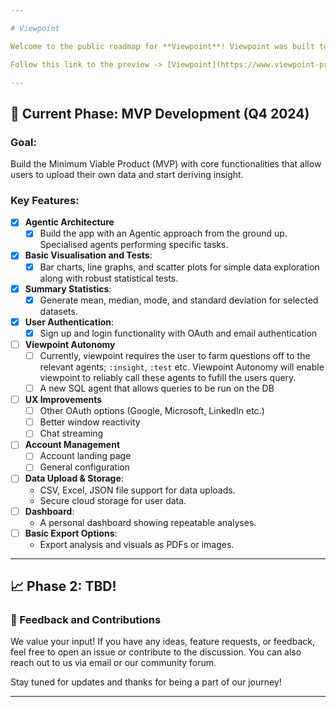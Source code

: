 ```yaml
---

# Viewpoint

Welcome to the public roadmap for **Viewpoint**! Viewpoint was built to empower users to analyse, explore, and derive actionable insights from their data. Below is the high-level roadmap, outlining our vision and the features we plan to roll out in upcoming phases. We value user feedback, so feel free to share your thoughts or feature requests!

Follow this link to the preview -> [Viewpoint](https://www.viewpoint-preview.predixus.com)

---
```


## 🚀 Current Phase: **MVP Development** (Q4 2024)

### Goal:
Build the Minimum Viable Product (MVP) with core functionalities that allow users to upload their own data and start deriving insight.

### Key Features:
- [x] **Agentic Architecture**
  - [x] Build the app with an Agentic approach from the ground up. Specialised agents performing specific tasks.
- [x] **Basic Visualisation and Tests**: 
  - [x] Bar charts, line graphs, and scatter plots for simple data exploration along with robust statistical tests.
- [x] **Summary Statistics**:
  - [x] Generate mean, median, mode, and standard deviation for selected datasets.
- [x] **User Authentication**:
  - [x] Sign up and login functionality with OAuth and email authentication
- [ ] **Viewpoint Autonomy**
  - [ ] Currently, viewpoint requires the user to farm questions off to the relevant agents; `:insight`, `:test` etc. Viewpoint Autonomy will enable viewpoint to reliably call these agents to fufill the users query.
  - [ ] A new SQL agent that allows queries to be run on the DB
- [ ] **UX Improvements**
  - [ ] Other OAuth options (Google, Microsoft, LinkedIn etc.)
  - [ ] Better window reactivity
  - [ ] Chat streaming
- [ ] **Account Management**
  - [ ] Account landing page
  - [ ] General configuration
- [ ] **Data Upload & Storage**: 
  - CSV, Excel, JSON file support for data uploads.
  - Secure cloud storage for user data.
- [ ] **Dashboard**: 
  - A personal dashboard showing repeatable analyses.
- [ ] **Basic Export Options**:
  - Export analysis and visuals as PDFs or images.
---

## 📈 Phase 2: TBD!

### 💬 Feedback and Contributions

We value your input! If you have any ideas, feature requests, or feedback, feel free to open an issue or contribute to the discussion. You can also reach out to us via email or our community forum.

Stay tuned for updates and thanks for being a part of our journey!

--- 
